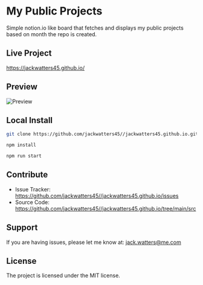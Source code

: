 # My Public Projects

Simple notion.io like board that fetches and displays my public projects based on month the repo is created.

## Live Project

<https://jackwatters45.github.io/>

## Preview

![Preview](https://res.cloudinary.com/drheg5d7j/image/upload/v1704336771/jackwatters45.github.io_wheres-waldo-app__wbnfx1.webp)

## Local Install

```zsh
git clone https://github.com/jackwatters45//jackwatters45.github.io.git

npm install

npm run start
```

## Contribute

- Issue Tracker: <https://github.com/jackwatters45//jackwatters45.github.io/issues>
- Source Code: <https://github.com/jackwatters45//jackwatters45.github.io/tree/main/src>

## Support

If you are having issues, please let me know at: <jack.watters@me.com>

## License

The project is licensed under the MIT license.
